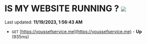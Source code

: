 # IS MY WEBSITE RUNNING ? [![](https://img.shields.io/static/v1?label=Sponsor&message=%E2%9D%A4&logo=GitHub&color=%23fe8e86)](https://github.com/sponsors/<username>)

Last updated: **11/19/2023, 1:56:43 AM**

- `GET` [https://youssefservice.me](https://youssefservice.me) - **Up** (935ms)
